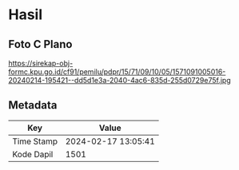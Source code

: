 # Hasil

## Foto C Plano

https://sirekap-obj-formc.kpu.go.id/cf91/pemilu/pdpr/15/71/09/10/05/1571091005016-20240214-195421--dd5d1e3a-2040-4ac6-835d-255d0729e75f.jpg


## Metadata

| Key        | Value               |
| ---------- | ------------------- |
| Time Stamp | 2024-02-17 13:05:41 |
| Kode Dapil | 1501                |



